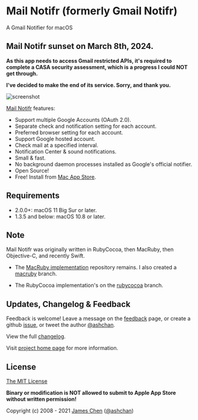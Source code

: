 # Mail Notifr (formerly Gmail Notifr) #

A Gmail Notifier for macOS

## Mail Notifr sunset on March 8th, 2024.

**As this app needs to access Gmail restricted APIs, it's required to complete a CASA security assessment, which is a progress I could NOT get through.**

**I've decided to make the end of its service. Sorry, and thank you.**

![screenshot](screenshot.png)

[Mail Notifr](https://bit.ly/gmail-notifr-store) features:

* Support multiple Google Accounts (OAuth 2.0).
* Separate check and notification setting for each account.
* Preferred browser setting for each account.
* Support Google hosted account.
* Check mail at a specified interval.
* Notification Center &amp; sound notifications.
* Small &amp; fast.
* No background daemon processes installed as Google's official notifier.
* Open Source!
* Free! Install from [Mac App Store](https://bit.ly/gmail-notifr-store).

## Requirements ##

* 2.0.0+: macOS 11 Big Sur or later.
* 1.3.5 and below: macOS 10.8 or later.

## Note ##

Mail Notifr was originally written in RubyCocoa, then MacRuby, then Objective-C, and recently Swift.

* The [MacRuby implementation](https://github.com/ashchan/gmail-notifr) repository remains. I also created a [macruby](https://github.com/ashchan/mail-notifr/tree/macruby) branch.

* The RubyCocoa implementation's on the [rubycocoa](https://github.com/ashchan/mail-notifr/tree/rubycocoa) branch.

## Updates, Changelog &amp; Feedback ##

Feedback is welcome! Leave a message on the [feedback](https://blog.ashchan.com/archive/2008/10/29/gmail-notifr-changelog/) page, or create a github [issue](https://github.com/ashchan/mail-notifr/issues), or tweet the author [@ashchan](https://twitter.com/ashchan).

View the full [changelog](CHANGELOG.md).

Visit [project home page](https://ashchan.com/projects/gmail-notifr) for more information.

## License ##

[The MIT License](LICENSE)

**Binary or modification is NOT allowed to submit to Apple App Store without written permission!**

Copyright (c) 2008 - 2021 [James Chen](https://ashchan.com/) ([@ashchan](https://twitter.com/ashchan))
